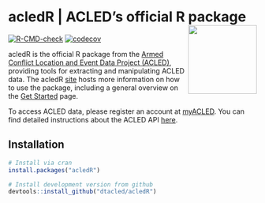 
<!-- README.md is generated from README.Rmd. Please edit that file -->

# acledR \| ACLED’s official R package <a href='https://dtacled.github.io/acledR/'><img src='man/figures/logo.png' align="right" height="139" /></a>

<!-- badges: start -->

[![R-CMD-check](https://github.com/dtacled/acledR/actions/workflows/R-CMD-check.yaml/badge.svg)](https://github.com/dtacled/acledR/actions/workflows/R-CMD-check.yaml)
[![codecov](https://codecov.io/gh/ACLED/acledR/graph/badge.svg?token=TDJodXhEvx)](https://app.codecov.io/gh/ACLED/acledR)
<!-- badges: end -->

acledR is the official R package from the [Armed Conflict Location and
Event Data Project (ACLED)](https://acleddata.com/), providing tools for
extracting and manipulating ACLED data. The acledR
[site](https://dtacled.github.io/acledR/) hosts more information on how
to use the package, including a general overview on the [Get
Started](https://dtacled.github.io/acledR/articles/get_started.html)
page.

To access ACLED data, please register an account at
[myACLED](https://acleddata.com/myacled). You can find detailed
instructions about the ACLED API
[here](https://acleddata.com/acled-api-documentation).

## Installation

``` r
# Install via cran
install.packages("acledR")

# Install development version from github
devtools::install_github("dtacled/acledR")
```
